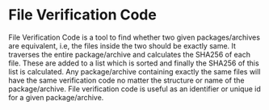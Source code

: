# File Verification Code

File Verification Code is a tool to find whether two given packages/archives are equivalent, i.e, the files inside the two should be exactly same. It traverses the entire package/archive and calculates the SHA256 of each file. These are added to a list which is sorted and finally the SHA256 of this list is calculated. Any package/archive containing exactly the same files will have the same verification code no matter the structure or name of the package/archive. File verification code is useful as an identifier or unique id for a given package/archive.